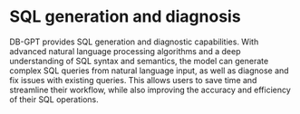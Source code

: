 # SQL generation and diagnosis

DB-GPT provides SQL generation and diagnostic capabilities. With advanced natural language processing algorithms and a deep understanding of SQL syntax and semantics, the model can generate complex SQL queries from natural language input, as well as diagnose and fix issues with existing queries. This allows users to save time and streamline their workflow, while also improving the accuracy and efficiency of their SQL operations.
